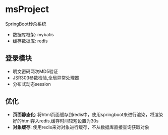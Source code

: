 # msProject
SpringBoot秒杀系统  
-  数据库框架: mybatis  
-  缓存数据库: redis
## 登录模块
-   明文密码两次MD5验证
-   JSR303参数检验,全局异常处理器
-   分布式动态session

## 优化

-  **页面静态化**:  将html页面缓存到redis中，使用springboot来进行渲染，将渲染好的html存入redis,缓存时间较短设置为30s
-  **对象缓存**:  使用redis来对对象进行缓存，不从数据库直接查询获取对象  
    
